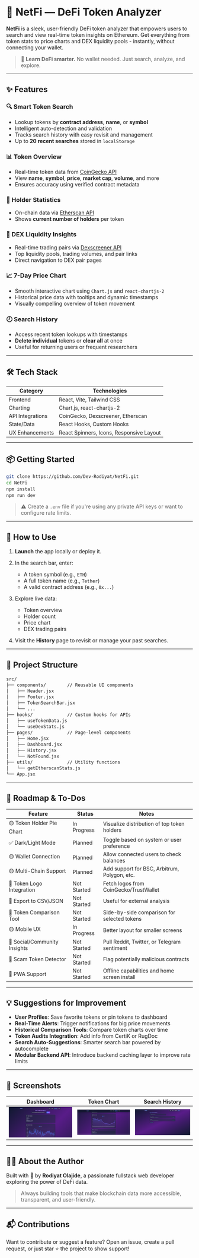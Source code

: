 # 🚀 NetFi — DeFi Token Analyzer

**NetFi** is a sleek, user-friendly DeFi token analyzer that empowers users to search and view real-time token insights on Ethereum. Get everything from token stats to price charts and DEX liquidity pools - instantly, without connecting your wallet.

> 🧠 **Learn DeFi smarter.** No wallet needed. Just search, analyze, and explore.

---

## ✨ Features

### 🔍 Smart Token Search

* Lookup tokens by **contract address**, **name**, or **symbol**
* Intelligent auto-detection and validation
* Tracks search history with easy revisit and management
* Up to **20 recent searches** stored in `localStorage`

### 📊 Token Overview

* Real-time token data from [CoinGecko API](https://coingecko.com)
* View **name**, **symbol**, **price**, **market cap**, **volume**, and more
* Ensures accuracy using verified contract metadata

### 👥 Holder Statistics

* On-chain data via [Etherscan API](https://etherscan.io)
* Shows **current number of holders** per token

### 🔁 DEX Liquidity Insights

* Real-time trading pairs via [Dexscreener API](https://dexscreener.com)
* Top liquidity pools, trading volumes, and pair links
* Direct navigation to DEX pair pages

### 📈 7-Day Price Chart

* Smooth interactive chart using `Chart.js` and `react-chartjs-2`
* Historical price data with tooltips and dynamic timestamps
* Visually compelling overview of token movement

### 🕘 Search History

* Access recent token lookups with timestamps
* **Delete individual** tokens or **clear all** at once
* Useful for returning users or frequent researchers

---

## 🛠️ Tech Stack

| Category         | Technologies                             |
| ---------------- | ---------------------------------------- |
| Frontend         | React, Vite, Tailwind CSS                |
| Charting         | Chart.js, react-chartjs-2                |
| API Integrations | CoinGecko, Dexscreener, Etherscan        |
| State/Data       | React Hooks, Custom Hooks                |
| UX Enhancements  | React Spinners, Icons, Responsive Layout |

---

## 📦 Getting Started

```bash
git clone https://github.com/Dev-Rodiyat/NetFi.git
cd NetFi
npm install
npm run dev
```

> ⚠️ Create a `.env` file if you're using any private API keys or want to configure rate limits.

---

## 🧪 How to Use

1. **Launch** the app locally or deploy it.
2. In the search bar, enter:

   * A token symbol (e.g., `ETH`)
   * A full token name (e.g., `Tether`)
   * A valid contract address (e.g., `0x...`)
3. Explore live data:

   * Token overview
   * Holder count
   * Price chart
   * DEX trading pairs
4. Visit the **History** page to revisit or manage your past searches.

---

## 📁 Project Structure

```
src/
├── components/        // Reusable UI components
│   ├── Header.jsx
│   ├── Footer.jsx
│   ├── TokenSearchBar.jsx
│   └── ...
├── hooks/             // Custom hooks for APIs
│   ├── useTokenData.js
│   └── useDexStats.js
├── pages/             // Page-level components
│   ├── Home.jsx
│   ├── Dashboard.jsx
│   ├── History.jsx
│   └── NotFound.jsx
├── utils/             // Utility functions
│   └── getEtherscanStats.js
└── App.jsx
```

---

## 🧭 Roadmap & To-Dos

| Feature                      | Status      | Notes                                        |
| ---------------------------- | ----------- | -------------------------------------------- |
| 🟡 Token Holder Pie Chart    | In Progress | Visualize distribution of top token holders  |
| ✅ Dark/Light Mode           | Planned     | Toggle based on system or user preference    |
| 🟡 Wallet Connection         | Planned     | Allow connected users to check balances      |
| 🟡 Multi-Chain Support       | Planned     | Add support for BSC, Arbitrum, Polygon, etc. |
| 🔲 Token Logo Integration    | Not Started | Fetch logos from CoinGecko/TrustWallet       |
| 🔲 Export to CSV/JSON        | Not Started | Useful for external analysis                 |
| 🔲 Token Comparison Tool     | Not Started | Side-by-side comparison for selected tokens  |
| 🟡 Mobile UX                 | In Progress | Better layout for smaller screens            |
| 🔲 Social/Community Insights | Not Started | Pull Reddit, Twitter, or Telegram sentiment  |
| 🔲 Scam Token Detector       | Not Started | Flag potentially malicious contracts         |
| 🔲 PWA Support               | Not Started | Offline capabilities and home screen install |

---

## 💡 Suggestions for Improvement

* **User Profiles**: Save favorite tokens or pin tokens to dashboard
* **Real-Time Alerts**: Trigger notifications for big price movements
* **Historical Comparison Tools**: Compare token charts over time
* **Token Audits Integration**: Add info from CertiK or RugDoc
* **Search Auto-Suggestions**: Smarter search bar powered by autocomplete
* **Modular Backend API**: Introduce backend caching layer to improve rate limits

---

## 📸 Screenshots

| Dashboard            | Token Chart           | Search History          |
| -------------------- | --------------------- | ----------------------- |
| ![Home](image.png)   | ![Chart](image-2.png) | ![History](image-3.png) |

---

## 🙋‍♀️ About the Author

Built with 💙 by **Rodiyat Olajide**, a passionate fullstack web developer exploring the power of DeFi data.

> Always building tools that make blockchain data more accessible, transparent, and user-friendly.

---

## 📬 Contributions

Want to contribute or suggest a feature?
Open an issue, create a pull request, or just star ⭐ the project to show support!
